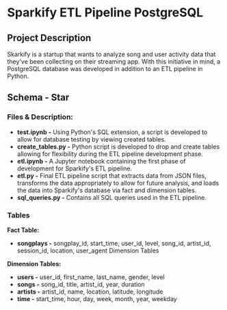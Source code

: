 # Sparkify ETL Pipeline PostgreSQL

## Project Description

Skarkify is a startup that wants to analyze song and user activity data that they've been collecting on their streaming app. With this initiative in mind, a PostgreSQL database was developed in addition to an ETL pipeline in Python. 

## Schema - Star

### Files & Description:

* **test.ipynb -**  Using Python's SQL extension, a script is developed to allow for database testing by viewing created tables.
* **create_tables.py -**  Python script is developed to drop and create tables allowing for flexibility during the ETL pipeline development phase.
* **etl.ipynb -** A Jupyter notebook containing the first phase of development for Sparkify's ETL pipeline.
* **etl.py -** Final ETL pipeline script that extracts data from JSON files, transforms the data appropriately to allow for future analysis, and loads the data into Sparkify's database via fact and dimension tables.
* **sql_queries.py -** Contains all SQL queries used in the ETL pipeline.<br>

### Tables

**Fact Table:**
* **songplays -** songplay_id, start_time, user_id, level, song_id, artist_id, session_id, location, user_agent
Dimension Tables

**Dimension Tables:**
* **users -** user_id, first_name, last_name, gender, level
* **songs -** song_id, title, artist_id, year, duration
* **artists -** artist_id, name, location, latitude, longitude
* **time -** start_time, hour, day, week, month, year, weekday

